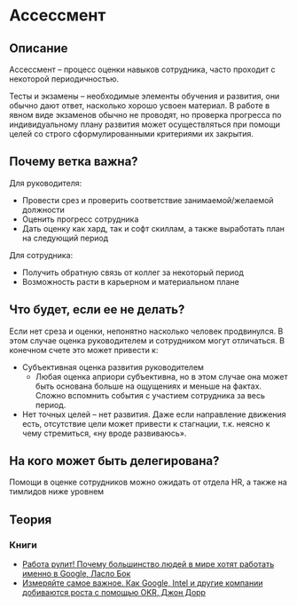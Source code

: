 # Ассессмент
## Описание
Ассессмент – процесс оценки навыков сотрудника, часто проходит с некоторой периодичностью. 

Тесты и экзамены – необходимые элементы обучения и развития, они обычно дают ответ, насколько хорошо усвоен материал. В работе в явном виде экзаменов обычно не проводят, но проверка прогресса по индивидуальному плану развития может осуществляться при помощи целей со строго сформулированными критериями их закрытия.



## Почему ветка важна?
Для руководителя:
- Провести срез и проверить соответствие занимаемой/желаемой должности
- Оценить прогресс сотрудника
- Дать оценку как хард, так и софт скиллам, а также выработать план на следующий период


Для сотрудника:
- Получить обратную связь от коллег за некоторый период
- Возможность расти в карьерном и материальном плане

## Что будет, если ее не делать?
Если нет среза и оценки, непонятно насколько человек продвинулся. В этом случае оценка руководителем и сотрудником могут отличаться. В конечном счете это может привести к:
- Субъективная оценка развития руководителем
  - Любая оценка априори субъективна, но в этом случае она может быть основана больше на ощущениях и меньше на фактах. Сложно вспомнить события с участием сотрудника за весь период.
- Нет точных целей – нет развития. Даже если направление движения есть, отсутствие цели может привести к стагнации, т.к. неясно к чему стремиться, «ну вроде развиваюсь».

## На кого может быть делегирована?
Помощи в оценке сотрудников можно ожидать от отдела HR, а также на тимлидов ниже уровнем

## Теория
### Книги
- [Работа рулит! Почему большинство людей в мире хотят работать именно в Google, Ласло Бок](https://www.ozon.ru/context/detail/id/33537490/)
- [Измеряйте самое важное. Как Google, Intel и другие компании добиваются роста с помощью OKR, Джон Дорр](https://www.ozon.ru/context/detail/id/148592247/)
